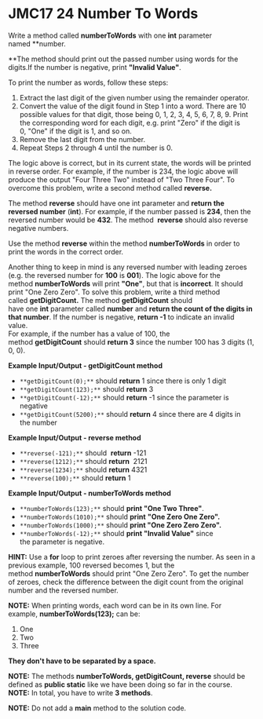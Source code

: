 # JMC17 24 Number To Words

Write a method called **numberToWords** with one **int** parameter named **number.  
  
**The method should print out the passed number using words for the digits.If the number is negative, print **"Invalid Value"**.  
  
To print the number as words, follow these steps:

1. Extract the last digit of the given number using the remainder operator. 
2. Convert the value of the digit found in Step 1 into a word. There are 10 possible values for that digit, those being 0, 1, 2, 3, 4, 5, 6, 7, 8, 9. Print the corresponding word for each digit, e.g. print "Zero" if the digit is 0, "One" if the digit is 1, and so on.
3. Remove the last digit from the number.
4. Repeat Steps 2 through 4 until the number is 0.

The logic above is correct, but in its current state, the words will be printed in reverse order. For example, if the number is 234, the logic above will produce the output "Four Three Two" instead of "Two Three Four". To overcome this problem, write a second method called **reverse.**

The method **reverse** should have one int parameter and **return the reversed number** (**int**). For example, if the number passed is **234**, then the reversed number would be **432**. The method  **reverse** should also reverse negative numbers.

Use the method **reverse** within the method **numberToWords** in order to print the words in the correct order.  
  
Another thing to keep in mind is any reversed number with leading zeroes (e.g. the reversed number for **100** is **001**). The logic above for the method **numberToWords** will print **"One"**, but that is **incorrect**. It should print "One Zero Zero". To solve this problem, write a third method called **getDigitCount.** The method **getDigitCount** should have one **int** parameter called **number** and **return the count of the digits in that number**. If the number is negative, **return -1** to indicate an invalid value.  
For example, if the number has a value of 100, the method **getDigitCount** should **return 3** since the number 100 has 3 digits (1, 0, 0).

**Example Input/Output - getDigitCount method**

- `**getDigitCount(0);**` should **return** 1 since there is only 1 digit
- `**getDigitCount(123);**` should **return** 3
- `**getDigitCount(-12);**` should **return** -1 since the parameter is negative
- `**getDigitCount(5200);**` should **return** 4 since there are 4 digits in the number

**Example Input/Output - reverse method**

- `**reverse(-121);**` should  **return** -121
- `**reverse(1212);**` should **return**  2121
- `**reverse(1234);**` should **return** 4321
- `**reverse(100);**` should **return** 1

**Example Input/Output - numberToWords method**

- `**numberToWords(123);**` should **print "One Two Three"**.
- `**numberToWords(1010);**` should **print** **"One Zero One Zero".**
- `**numberToWords(1000);**` should **print "One Zero Zero Zero".**
- `**numberToWords(-12);**` should **print "Invalid Value"** since the parameter is negative.


**HINT:** Use a **for** loop to print zeroes after reversing the number. As seen in a previous example, 100 reversed becomes 1, but the method **numberToWords** should print "One Zero Zero". To get the number of zeroes, check the difference between the digit count from the original number and the reversed number. 

**NOTE:** When printing words, each word can be in its own line. For example, **numberToWords(123);** can be:

1. One
2. Two
3. Three

**They don't have to be separated by a space.**

**NOTE:** The methods **numberToWords, getDigitCount, reverse** should be defined as **public static** like we have been doing so far in the course.   
**NOTE:** In total, you have to write **3 methods**.

**NOTE:** Do not add a **main** method to the solution code.
